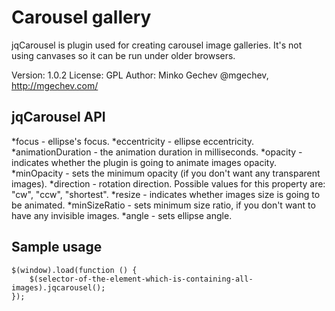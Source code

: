 Carousel gallery
============

jqCarousel is plugin used for creating carousel image galleries.
It's not using canvases so it can be run under older browsers.

Version: 1.0.2
License: GPL
Author: Minko Gechev @mgechev, http://mgechev.com/

jqCarousel API
----------------------

 *focus - ellipse's focus.
 *eccentricity - ellipse eccentricity.
 *animationDuration - the animation duration in milliseconds.
 *opacity - indicates whether the plugin is going to animate images opacity.
 *minOpacity -  sets the minimum opacity (if you don't want any transparent images).
 *direction - rotation direction. Possible values for this property are: "cw", "ccw", "shortest".
 *resize - indicates whether images size is going to be animated.
 *minSizeRatio - sets minimum size ratio, if you don't want to have any invisible images.
 *angle - sets ellipse angle.

Sample usage
---------------------

    $(window).load(function () {
        $(selector-of-the-element-which-is-containing-all-images).jqcarousel();
    });